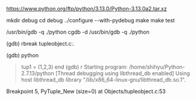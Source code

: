 https://www.python.org/ftp/python/3.13.0/Python-3.13.0a2.tar.xz

mkdir debug
cd debug
../configure --with-pydebug
 make
 make test


/usr/bin/gdb -q ./python
cgdb -d /usr/bin/gdb -q ./python


(gdb) rbreak tupleobject.c:.


(gdb) python
>tup1 = (1,2,3)
>end
(gdb) r
Starting program: /home/shihyu/Python-2.7.13/python
[Thread debugging using libthread_db enabled]
Using host libthread_db library "/lib/x86_64-linux-gnu/libthread_db.so.1".

Breakpoint 5, PyTuple_New (size=0) at Objects/tupleobject.c:53
